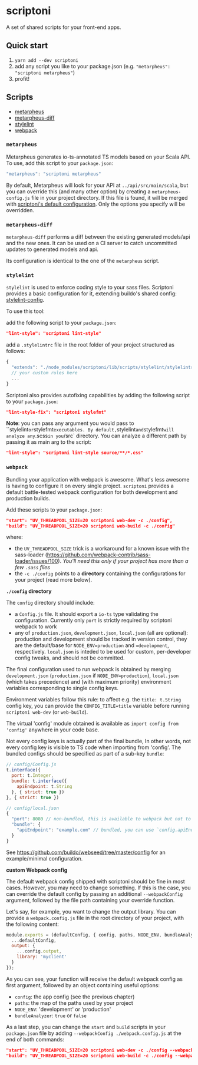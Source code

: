 # scriptoni

A set of shared scripts for your front-end apps.

## Quick start

1. `yarn add --dev scriptoni`
2. add any script you like to your package.json (e.g. `"metarpheus": "scriptoni metarpheus"`)
3. profit!

## Scripts

- [metarpheus](#metarpheus)
- [metarpheus-diff](#metarpheus-diff)
- [stylelint](#stylelint)
- [webpack](#webpack)

### `metarpheus`

Metarpheus generates io-ts-annotated TS models based on your Scala API. To use,
add this script to your `package.json`:

```js
"metarpheus": "scriptoni metarpheus"
```

By default, Metarpheus will look for your API at `../api/src/main/scala`, but
you can override this (and many other option) by creating a `metarpheus-config.js` file in
your project directory.
If this file is found, it will be merged with [scriptoni's default configuration](src/scripts/metarpheus/config.ts). Only the options you specify will be overridden.


### `metarpheus-diff`

`metarpheus-diff` performs a diff between the existing generated models/api and the new ones. It can be used on a CI server to catch uncommitted updates to generated models and api.

Its configuration is identical to the one of the `metarpheus` script.


### `stylelint`

`stylelint` is used to enforce coding style to your sass files. Scriptoni provides a basic configuration for it, extending buildo's shared config: [stylelint-config](https://github.com/buildo/stylelint-config/).

To use this tool:

add the following script to your `package.json`:

```json
"lint-style": "scriptoni lint-style"
```

add a `.stylelintrc` file in the root folder of your project structured as follows:

```js
{
  "extends": "./node_modules/scriptoni/lib/scripts/stylelint/stylelintrc.json"
  // your custom rules here
  ...
}
```

Scriptoni also provides autofixing capabilities by adding the following script to your `package.json`:

```json
"lint-style-fix": "scriptoni stylefmt"
```

**Note**: you can pass any argument you would pass to ``stylelint` or `stylefmt` executables. By default, `stylelint` and `stylefmt` will analyze any `.scss` in you `/src` directory.
You can analyze a different path by passing it as main arg to the script:

```json
"lint-style": "scriptoni lint-style source/**/*.css"
```

### `webpack`

Bundling your application with webpack is awesome. What's less awesome is having to configure it on every single project. `scriptoni` provides a default battle-tested webpack configuration for both development and production builds.

Add these scripts to your `package.json`:

```json
"start": "UV_THREADPOOL_SIZE=20 scriptoni web-dev -c ./config",
"build": "UV_THREADPOOL_SIZE=20 scriptoni web-build -c ./config"
```

where:

- the `UV_THREADPOOL_SIZE` trick is a workaround for a known issue with the sass-loader (https://github.com/webpack-contrib/sass-loader/issues/100). *You'll need this only if your project has more than a few `.sass` files*
- the `-c ./config` points to a **directory** containing the configurations for your project (read more below).

**`./config` directory**

The `config` directory should include:
- a `Config.js` file. It should export a `io-ts` type validating the configuration. Currently only `port` is strictly required by scriptoni webpack to work
- any of `production.json`, `development.json`, `local.json` (all are optional): production and development should be tracked in version control, they are the default/base for `NODE_ENV=production` and `=development`, respectively. `local.json` is inteded to be used for custom, per-developer config tweaks, and should not be committed.

The final configuration used to run webpack is obtained by merging `development.json` (`production.json` if `NODE_ENV=production`), `local.json` (which takes precedence) and (with maximum priority) environment variables corresponding to single config keys.

Environment variables follow this rule: to affect e.g. the `title: t.String` config key, you can provide the `CONFIG_TITLE=title` variable before running `scriptoni web-dev` (or `web-build`).

The virtual 'config' module obtained is available as `import config from 'config'` anywhere in your code base.

Not every config keys is actually part of the final bundle, In other words, not every config key is visible to TS code when importing from 'config'. The bundled configs should be specified as part of a sub-key `bundle`:
```js
// config/Config.js
t.interface({
  port: t.Integer,
  bundle: t.interface({
    apiEndpoint: t.String
  }, { strict: true })
}, { strict: true })

// config/local.json
{
  "port": 8080 // non-bundled, this is available to webpack but not to TS code,
  "bundle": {
    "apiEndpoint": "example.com" // bundled, you can use `config.apiEndpoint` from TS code
  }
}
```

See https://github.com/buildo/webseed/tree/master/config for an example/minimal configuration.

**custom Webpack config**

The default webpack config shipped with scriptoni should be fine in most cases. However, you may need to change something.
If this is the case, you can override the default config by passing an additional `--webpackConfig` argument, followed by the file path containing your override function.

Let's say, for example, you want to change the output library.
You can provide a `webpack.config.js` file in the root directory of your project, with the following content:

```js
module.exports = (defaultConfig, { config, paths, NODE_ENV, bundleAnalyzer, target }) => ({
  ...defaultConfig,
  output: {
    ...config.output,
    library: 'myclient'
  }
});
```

As you can see, your function will receive the default webpack config as first argument, followed by an object containing useful options:
- `config`: the app config (see the previous chapter)
- `paths`: the map of the paths used by your project
- `NODE_ENV`: 'development' or 'production'
- `bundleAnalyzer`: `true` or `false`

As a last step, you can change the `start` and `build` scripts in your `package.json` file by adding `--webpackConfig ./webpack.config.js` at the end of both commands:

```json
"start": "UV_THREADPOOL_SIZE=20 scriptoni web-dev -c ./config --webpackConfig ./webpack-config.js",
"build": "UV_THREADPOOL_SIZE=20 scriptoni web-build -c ./config --webpackConfig ./webpack-config.js"
```
